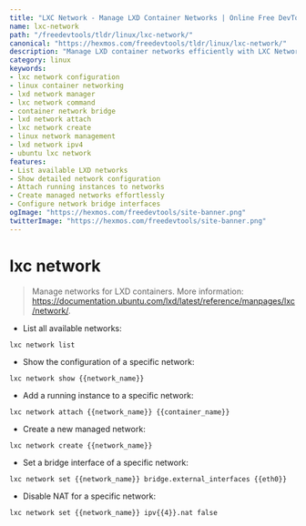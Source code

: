 ```yaml
---
title: "LXC Network - Manage LXD Container Networks | Online Free DevTools by Hexmos"
name: lxc-network
path: "/freedevtools/tldr/linux/lxc-network/"
canonical: "https://hexmos.com/freedevtools/tldr/linux/lxc-network/"
description: "Manage LXD container networks efficiently with LXC Network. Control network configurations, attach containers, and create new networks. Free online tool, no registration required."
category: linux
keywords:
- lxc network configuration
- linux container networking
- lxd network manager
- lxc network command
- container network bridge
- lxd network attach
- lxc network create
- linux network management
- lxd network ipv4
- ubuntu lxc network
features:
- List available LXD networks
- Show detailed network configuration
- Attach running instances to networks
- Create managed networks effortlessly
- Configure network bridge interfaces
ogImage: "https://hexmos.com/freedevtools/site-banner.png"
twitterImage: "https://hexmos.com/freedevtools/site-banner.png"
---
```


# lxc network

> Manage networks for LXD containers.
> More information: <https://documentation.ubuntu.com/lxd/latest/reference/manpages/lxc/network/>.

- List all available networks:

`lxc network list`

- Show the configuration of a specific network:

`lxc network show {{network_name}}`

- Add a running instance to a specific network:

`lxc network attach {{network_name}} {{container_name}}`

- Create a new managed network:

`lxc network create {{network_name}}`

- Set a bridge interface of a specific network:

`lxc network set {{network_name}} bridge.external_interfaces {{eth0}}`

- Disable NAT for a specific network:

`lxc network set {{network_name}} ipv{{4}}.nat false`
